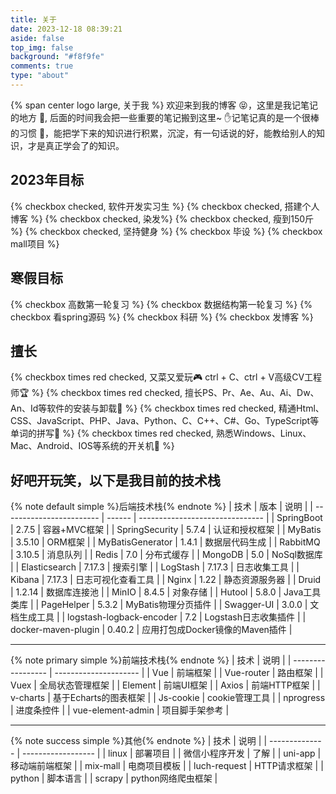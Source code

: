 ```yaml
---
title: 关于
date: 2023-12-18 08:39:21
aside: false
top_img: false
background: "#f8f9fe"
comments: true
type: "about"
---
```

<style>
table th:first-of-type {
    width: 20%;
}
table th:nth-of-type(2) {
    width: 40%;
}

</style>


{% span center logo large, 关于我 %}
欢迎来到我的博客 😝，这里是我记笔记的地方 🙌, 后面的时间我会把一些重要的笔记搬到这里~ ✋记笔记真的是一个很棒的习惯 💪，能把学下来的知识进行积累，沉淀，有一句话说的好，能教给别人的知识，才是真正学会了的知识。


## 2023年目标
<!-- 支持简单的 [markdown] -->
{% checkbox checked, 软件开发实习生 %}
{% checkbox checked, 搭建个人博客 %}
{% checkbox checked, 染发%}
{% checkbox checked, 瘦到150斤 %}
{% checkbox checked, 坚持健身 %}
{% checkbox 毕设 %}
{% checkbox mall项目 %}

## 寒假目标
{% checkbox 高数第一轮复习 %}
{% checkbox 数据结构第一轮复习 %}
{% checkbox 看spring源码 %}
{% checkbox 科研 %}
{% checkbox 发博客 %}

## 擅长
{% checkbox times red checked, 又菜又爱玩🎮 ctrl + C、ctrl + V高级CV工程师🏆 %}
{% checkbox times red checked, 擅长PS、Pr、Ae、Au、Ai、Dw、An、Id等软件的安装与卸载🎃 %}
{% checkbox times red checked, 精通Html、CSS、JavaScript、PHP、Java、Python、C、C++、C#、Go、TypeScript等单词的拼写🎲 %}
{% checkbox times red checked, 熟悉Windows、Linux、Mac、Android、IOS等系统的开关机👻 %}


## 好吧开玩笑，以下是我目前的技术栈

{% note default simple %}后端技术栈{% endnote %}
| 技术                     | 版本   | 说明                            |
| ------------------------ | ------ | ------------------------------- |
| SpringBoot               | 2.7.5  | 容器+MVC框架                    |
| SpringSecurity           | 5.7.4  | 认证和授权框架                  |
| MyBatis                  | 3.5.10 | ORM框架                         |
| MyBatisGenerator         | 1.4.1  | 数据层代码生成                  |
| RabbitMQ                 | 3.10.5 | 消息队列                        |
| Redis                    | 7.0    | 分布式缓存                      |
| MongoDB                  | 5.0    | NoSql数据库                     |
| Elasticsearch            | 7.17.3 | 搜索引擎                        |
| LogStash                 | 7.17.3 | 日志收集工具                    |
| Kibana                   | 7.17.3 | 日志可视化查看工具              |
| Nginx                    | 1.22   | 静态资源服务器                  |
| Druid                    | 1.2.14 | 数据库连接池                    |
| MinIO                    | 8.4.5  | 对象存储                        |
| Hutool                   | 5.8.0  | Java工具类库                    |
| PageHelper               | 5.3.2  | MyBatis物理分页插件             |
| Swagger-UI               | 3.0.0  | 文档生成工具                    |
| logstash-logback-encoder | 7.2    | Logstash日志收集插件            |
| docker-maven-plugin      | 0.40.2 | 应用打包成Docker镜像的Maven插件 |

---

{% note primary simple %}前端技术栈{% endnote %}
| 技术              | 说明                  |
| ----------------- | --------------------- |
| Vue               | 前端框架              |
| Vue-router        | 路由框架              |
| Vuex              | 全局状态管理框架      |
| Element           | 前端UI框架            |
| Axios             | 前端HTTP框架          |
| v-charts          | 基于Echarts的图表框架 |
| Js-cookie         | cookie管理工具        |
| nprogress         | 进度条控件            |
| vue-element-admin | 项目脚手架参考        |

---

{% note success simple %}其他{% endnote %}
| 技术           | 说明               |
| -------------- | ------------------ |
| linux          | 部署项目           |
| 微信小程序开发 | 了解               |
| uni-app        | 移动端前端框架     |
| mix-mall       | 电商项目模板       |
| luch-request   | HTTP请求框架       |
| python         | 脚本语言           |
| scrapy         | python网络爬虫框架 |

